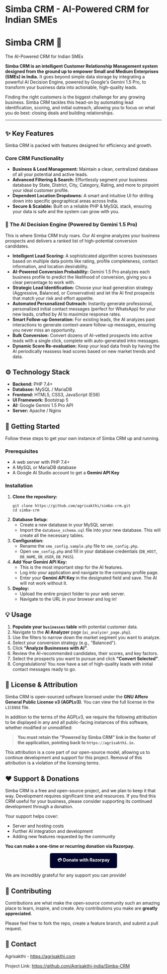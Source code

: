 <h1>Simba CRM - AI-Powered CRM for Indian SMEs</h1>
<h1>Simba CRM 🦁</h1>
        <p class="tagline">The AI-Powered CRM for Indian SMEs</p>
    </div>

 <p>
        <strong>Simba CRM is an intelligent Customer Relationship Management system designed from the ground up to empower Small and Medium Enterprises (SMEs) in India.</strong> It goes beyond simple data storage by integrating a powerful AI Decision Engine, powered by Google's Gemini 1.5 Pro, to transform your business data into actionable, high-quality leads.
    </p>
    <p>
        Finding the right customers is the biggest challenge for any growing business. Simba CRM tackles this head-on by automating lead identification, scoring, and initial outreach, allowing you to focus on what you do best: closing deals and building relationships.
    </p>

  <hr>

   <h2>✨ Key Features</h2>
    <p>Simba CRM is packed with features designed for efficiency and growth.</p>

  <h3>Core CRM Functionality</h3>
    <ul>
        <li><strong>Business & Lead Management:</strong> Maintain a clean, centralized database of all your potential and active leads.</li>
        <li><strong>Advanced Filtering & Search:</strong> Effortlessly segment your business database by State, District, City, Category, Rating, and more to pinpoint your ideal customer profile.</li>
        <li><strong>Dependent Location Dropdowns:</strong> A smart and intuitive UI for drilling down into specific geographical areas across India.</li>
        <li><strong>Secure & Scalable:</strong> Built on a reliable PHP & MySQL stack, ensuring your data is safe and the system can grow with you.</li>
    </ul>

  <h3>🧠 The AI Decision Engine (Powered by Gemini 1.5 Pro)</h3>
    <p>This is where Simba CRM truly roars. Our AI engine analyzes your business prospects and delivers a ranked list of high-potential conversion candidates.</p>
    <ul>
        <li><strong>Intelligent Lead Scoring:</strong> A sophisticated algorithm scores businesses based on multiple data points like rating, profile completeness, contact information, and location desirability.</li>
        <li><strong>AI-Powered Conversion Probability:</strong> Gemini 1.5 Pro analyzes each business profile to predict the likelihood of conversion, giving you a clear percentage to work with.</li>
        <li><strong>Strategic Lead Identification:</strong> Choose your lead generation strategy (Aggressive, Balanced, or Conservative) and let the AI find prospects that match your risk and effort appetite.</li>
        <li><strong>Automated Personalized Outreach:</strong> Instantly generate professional, personalized initial contact messages (perfect for WhatsApp) for your new leads, crafted by AI to maximize response rates.</li>
        <li><strong>Smart Follow-up Generation:</strong> For existing leads, the AI analyzes past interactions to generate context-aware follow-up messages, ensuring you never miss an opportunity.</li>
        <li><strong>Bulk Conversion:</strong> Convert dozens of AI-vetted prospects into active leads with a single click, complete with auto-generated intro messages.</li>
        <li><strong>Dynamic Score Re-evaluation:</strong> Keep your lead data fresh by having the AI periodically reassess lead scores based on new market trends and data.</li>
    </ul>

  <h2>⚙️ Technology Stack</h2>
    <ul>
        <li><strong>Backend:</strong> PHP 7.4+</li>
        <li><strong>Database:</strong> MySQL / MariaDB</li>
        <li><strong>Frontend:</strong> HTML5, CSS3, JavaScript (ES6)</li>
        <li><strong>UI Framework:</strong> Bootstrap 5</li>
        <li><strong>AI:</strong> Google Gemini 1.5 Pro API</li>
        <li><strong>Server:</strong> Apache / Nginx</li>
    </ul>

   <h2>🚀 Getting Started</h2>
    <p>Follow these steps to get your own instance of Simba CRM up and running.</p>
    
   <h3>Prerequisites</h3>
    <ul>
        <li>A web server with PHP 7.4+</li>
        <li>A MySQL or MariaDB database</li>
        <li>A Google AI Studio account to get a <strong>Gemini API Key</strong></li>
    </ul>

  <h3>Installation</h3>
    <ol>
        <li>
            <strong>Clone the repository:</strong>
            <pre><code>git clone https://github.com/agrisakthi/simba-crm.git
cd simba-crm</code></pre>
        </li>
        <li>
            <strong>Database Setup:</strong>
            <ul>
                <li>Create a new database in your MySQL server.</li>
                <li>Import the <code>database_schema.sql</code> file into your new database. This will create all the necessary tables.</li>
            </ul>
        </li>
        <li>
            <strong>Configuration:</strong>
            <ul>
                <li>Rename the <code>sme_config.sample.php</code> file to <code>sme_config.php</code>.</li>
                <li>Open <code>sme_config.php</code> and fill in your database credentials (<code>DB_HOST</code>, <code>DB_NAME</code>, <code>DB_USER</code>, <code>DB_PASS</code>).</li>
            </ul>
        </li>
        <li>
            <strong>Add Your Gemini API Key:</strong>
            <ul>
                <li>This is the most important step for the AI features.</li>
                <li>Log into your application and navigate to the company profile page.</li>
                <li>Enter your <strong>Gemini API Key</strong> in the designated field and save. The AI will not work without it.</li>
            </ul>
        </li>
        <li>
            <strong>Deploy:</strong>
            <ul>
                <li>Upload the entire project folder to your web server.</li>
                <li>Navigate to the URL in your browser and log in!</li>
            </ul>
        </li>
    </ol>

  <h2>💡 Usage</h2>
    <ol>
        <li><strong>Populate your <code>businesses</code> table</strong> with potential customer data.</li>
        <li>Navigate to the <strong>AI Analyzer</strong> page (<code>ai_analyzer_page.php</code>).</li>
        <li>Use the filters to narrow down the market segment you want to analyze.</li>
        <li>Select your conversion strategy (e.g., "Balanced").</li>
        <li>Click <strong>"Analyze Businesses with AI"</strong>.</li>
        <li>Review the AI-recommended candidates, their scores, and key factors.</li>
        <li>Select the prospects you want to pursue and click <strong>"Convert Selected"</strong>.</li>
        <li>Congratulations! You now have a set of high-quality leads with initial contact messages ready to go.</li>
    </ol>
    
  <h2>📄 License & Attribution</h2>
    <p>
        Simba CRM is open-sourced software licensed under the <strong>GNU Affero General Public License v3 (AGPLv3)</strong>. You can view the full license in the <code>LICENSE</code> file.
    </p>
    <p>
        In addition to the terms of the AGPLv3, we require the following attribution to be displayed in any and all public-facing instances of this software, whether modified or unmodified:
    </p>
    <blockquote>
        <strong>You must retain the "Powered by Simba CRM" link in the footer of the application, pointing back to <code>https://agrisakthi.in</code>.</strong>
    </blockquote>
    <p>
        This attribution is a core part of our open-source model, allowing us to continue development and support for this project. Removal of this attribution is a violation of the licensing terms.
    </p>

  <h2>❤️ Support & Donations</h2>
    <p>
        Simba CRM is a free and open-source project, and we plan to keep it that way. Development requires significant time and resources. If you find this CRM useful for your business, please consider supporting its continued development through a donation.
    </p>
    <p>Your support helps cover:</p>
    <ul>
        <li>Server and hosting costs</li>
        <li>Further AI integration and development</li>
        <li>Adding new features requested by the community</li>
    </ul>
    <p>
        <strong>You can make a one-time or recurring donation via Razorpay.</strong>
    </p>
    <p style="text-align: center;">
        <a href="YOUR_RAZORPAY_DONATION_LINK_HERE" target="_blank" style="display: inline-block; padding: 12px 24px; background-color: #02042b; color: #fff; border-radius: 5px; font-weight: bold; text-decoration: none;">
            💳 Donate with Razorpay
        </a>
    </p>
    <p>
        We are incredibly grateful for any support you can provide!
    </p>

  <h2>🤝 Contributing</h2>
    <p>
        Contributions are what make the open-source community such an amazing place to learn, inspire, and create. Any contributions you make are <strong>greatly appreciated</strong>.
    </p>
    <p>
        Please feel free to fork the repo, create a feature branch, and submit a pull request.
    </p>

  <h2>📧 Contact</h2>
    <p>
        Agrisakthi - <a href="https://agrisakthi.com">https://agrisakthi.com</a>
    </p>
    <p>
        Project Link: <a href="https://github.com/Agrisakthi-india/Simba-CRM">https://github.com/Agrisakthi-india/Simba-CRM</a>
    </p>
